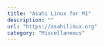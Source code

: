 ```yaml
---
title: "Asahi Linux for M1"
description: ""
url: "https://asahilinux.org"
category: "Miscellaneous"
---
```

